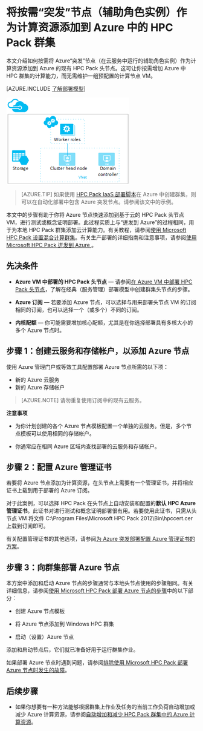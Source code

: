 <properties
 pageTitle="将突发节点添加到 HPC Pack 群集 | Azure"
 description="了解如何按需将云服务中运行的辅助角色实例作为计算资源添加到 Azure 中的 HPC Pack 头节点。"
 services="virtual-machines"
 documentationCenter=""
 authors="dlepow"
 manager="timlt"
 editor=""
 tags="azure-service-management,hpc-pack"/>
<tags
	ms.service="virtual-machines-windows"
	ms.date="01/08/2016"
	wacn.date="02/26/2016"/>

# 将按需“突发”节点（辅助角色实例）作为计算资源添加到 Azure 中的 HPC Pack 群集

本文介绍如何按需将 Azure“突发”节点（在云服务中运行的辅助角色实例）作为计算资源添加到 Azure 的现有 HPC Pack 头节点。这可让你按需增加 Azure 中 HPC 群集的计算能力，而无需维护一组预配置的计算节点 VM。

[AZURE.INCLUDE [了解部署模型](../includes/learn-about-deployment-models-classic-include.md)]

![突发节点][burst]

>[AZURE.TIP] 如果使用 [HPC Pack IaaS 部署脚本](/documentation/articles/virtual-machines-windows-classic-hpcpack-cluster-powershell-script)在 Azure 中创建群集，则可以在自动化部署中包含 Azure 突发节点。请参阅该文中的示例。

本文中的步骤有助于你将 Azure 节点快速添加到基于云的 HPC Pack 头节点 VM，进行测试或概念证明部署。此过程实质上与“迸发到 Azure”的过程相同，用于为本地 HPC Pack 群集添加云计算能力。有关教程，请参阅[使用 Microsoft HPC Pack 设置混合计算群集](/documentation/articles/cloud-services-setup-hybrid-hpcpack-cluster)。有关生产部署的详细指南和注意事项，请参阅[使用 Microsoft HPC Pack 迸发到 Azure ](https://technet.microsoft.com/zh-cn/library/gg481749.aspx)。

## 先决条件

* **Azure VM 中部署的 HPC Pack 头节点** — 请参阅[在 Azure VM 中部署 HPC Pack 头节点](/documentation/articles/virtual-machines-windows-hpcpack-cluster-headnode)，了解在经典（服务管理）部署模型中创建群集头节点的步骤。

* **Azure 订阅** — 若要添加 Azure 节点，可以选择与用来部署头节点 VM 的订阅相同的订阅，也可以选择一个（或多个）不同的订阅。

* **内核配额** — 你可能需要增加核心配额，尤其是在你选择部署具有多核大小的多个 Azure 节点时。

## 步骤 1：创建云服务和存储帐户，以添加 Azure 节点

使用 Azure 管理门户或等效工具配置部署 Azure 节点所需的以下项：

* 新的 Azure 云服务
* 新的 Azure 存储帐户

>[AZURE.NOTE] 请勿重复使用订阅中的现有云服务。

**注意事项**

* 为你计划创建的各个 Azure 节点模板配置一个单独的云服务。但是，多个节点模板可以使用相同的存储帐户。

* 你通常应在相同 Azure 区域内查找部署的云服务和存储帐户。




## 步骤 2：配置 Azure 管理证书

若要将 Azure 节点添加为计算资源，在头节点上需要有一个管理证书，并将相应证书上载到用于部署的 Azure 订阅。

对于此案例，可以选择 HPC Pack 在头节点上自动安装和配置的**默认 HPC Azure 管理证书**。此证书对进行测试和概念证明部署很有用。若要使用此证书，只需从头节点 VM 将文件 C:\\Program Files\\Microsoft HPC Pack 2012\\Bin\\hpccert.cer 上载到订阅即可。

有关配置管理证书的其他选项，请参阅[为 Azure 突发部署配置 Azure 管理证书的方案](http://technet.microsoft.com/zh-cn/library/gg481759.aspx)。

## 步骤 3：向群集部署 Azure 节点



本方案中添加和启动 Azure 节点的步骤通常与本地头节点使用的步骤相同。有关详细信息，请参阅[使用 Microsoft HPC Pack 部署 Azure 节点的步骤](https://technet.microsoft.com/zh-cn/library/gg481758.aspx)中的以下部分：

* 创建 Azure 节点模板

* 将 Azure 节点添加到 Windows HPC 群集

* 启动（设置）Azure 节点

添加和启动节点后，它们就已准备好用于运行群集作业。

如果部署 Azure 节点时遇到问题，请参阅[排除使用 Microsoft HPC Pack 部署 Azure 节点时发生的故障](http://technet.microsoft.com/zh-cn/library/jj159097.aspx)。

## 后续步骤

* 如果你想要有一种方法能够根据群集上作业及任务的当前工作负荷自动增加或减少 Azure 计算资源，请参阅[自动增加和减少 HPC Pack 群集中的 Azure 计算资源](/documentation/articles/virtual-machines-windows-classic-hpcpack-cluster-node-autogrowshrink)。

<!--Image references-->
[burst]: ./media/virtual-machines-windows-classic-hpcpack-cluster-node-burst/burst.png

<!---HONumber=Mooncake_0215_2016-->